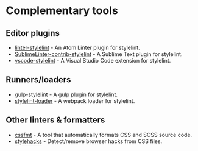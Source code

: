# Complementary tools

## Editor plugins

* [linter-stylelint](https://github.com/AtomLinter/linter-stylelint) - An Atom Linter plugin for stylelint.
* [SublimeLinter-contrib-stylelint](https://github.com/kungfusheep/SublimeLinter-contrib-stylelint) - A Sublime Text plugin for stylelint.
* [vscode-stylelint](https://github.com/shinnn/vscode-stylelint) - A Visual Studio Code extension for stylelint.

## Runners/loaders

* [gulp-stylelint](https://github.com/olegskl/gulp-stylelint) - A gulp plugin for stylelint.
* [stylelint-loader](https://github.com/adrianhall/stylelint-loader) - A webpack loader for stylelint.

## Other linters & formatters

* [cssfmt](https://github.com/morishitter/cssfmt) - A tool that automatically formats CSS and SCSS source code.
* [stylehacks](https://github.com/ben-eb/stylehacks) - Detect/remove browser hacks from CSS files.
